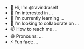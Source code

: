 - 👋 Hi, I’m @ravindraself
- 👀 I’m interested in ...
- 🌱 I’m currently learning ...
- 💞️ I’m looking to collaborate on ...
- 📫 How to reach me ...
- 😄 Pronouns: ...
- ⚡ Fun fact: ...

<!---
ravindraself/ravindraself is a ✨ special ✨ repository because its `README.md` (this file) appears on your GitHub profile.
You can click the Preview link to take a look at your changes.
--->
